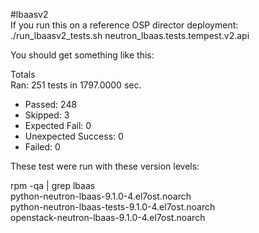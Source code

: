 #lbaasv2  
If you run this on a reference OSP director deployment:   
./run_lbaasv2_tests.sh neutron_lbaas.tests.tempest.v2.api  

You should get something like this:   

Totals  
Ran: 251 tests in 1797.0000 sec.  
 - Passed: 248  
 - Skipped: 3  
 - Expected Fail: 0  
 - Unexpected Success: 0  
 - Failed: 0  

These test were run with these version levels:  

rpm -qa | grep lbaas  
python-neutron-lbaas-9.1.0-4.el7ost.noarch  
python-neutron-lbaas-tests-9.1.0-4.el7ost.noarch  
openstack-neutron-lbaas-9.1.0-4.el7ost.noarch  

